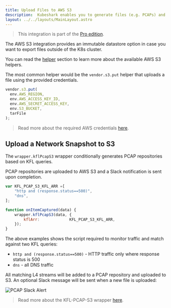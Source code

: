 ```yaml
---
title: Upload Files to AWS S3
description:  Kubeshark enables you to generate files (e.g. PCAPs) and upload them to an immutable datastore (e.g. AWS S3)
layout: ../../layouts/MainLayout.astro
---
```

> This integration is part of the [Pro edition](https://kubeshark.co/pricing).

The AWS S3 integration provides an immutable datastore option in case you want to export files outside of the K8s cluster.

You can read the [helper](/en/automationhelpers) section to learn more about the available AWS S3 helpers.

The most common helper would be the `vendor.s3.put` helper that uploads a file using the provided credentials.

```js
vendor.s3.put(
  env.AWS_REGION,
  env.AWS_ACCESS_KEY_ID,
  env.AWS_SECRET_ACCESS_KEY,
  env.S3_BUCKET,
  tarFile
);
```

> Read more about the required AWS credentials [here](https://docs.aws.amazon.com/cli/latest/userguide/cli-configure-files.html).

## Upload a Network Snapshot to S3

The `wrapper.kflPcapS3` wrapper conditionally generates PCAP repositories based on KFL queries.

PCAP repositories are uploaded to AWS S3 and a Slack notification is sent upon completion.

```js
var KFL_PCAP_S3_KFL_ARR =[
    "http and (response.status==500)",
    "dns",
];

function onItemCaptured(data) {
    wrapper.kflPcapS3(data, { 
        kflArr:             KFL_PCAP_S3_KFL_ARR,   
    });
}
```
The above examples shows the script required to monitor traffic and match against two KFL queries:
- `http and (response.status==500)` - HTTP traffic only where response status is 500
- `dns` - all DNS traffic

All matching L4 streams will be added to a PCAP repository and uploaded to S3. An optional Slack message will be sent when a new file is uploaded:

![PCAP Slack Alert](/pcap-slack-alert.png)

> Read more about the KFL-PCAP-S3 wrapper [here](/en/automation_wrappers#wrapperkflpcaps3).
